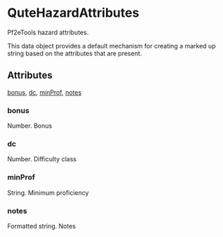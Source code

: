 # QuteHazardAttributes

Pf2eTools hazard attributes.

This data object provides a default mechanism for creating a marked up string based on the attributes that are present.

## Attributes

[bonus](#bonus), [dc](#dc), [minProf](#minprof), [notes](#notes)


### bonus

Number. Bonus

### dc

Number. Difficulty class

### minProf

String. Minimum proficiency

### notes

Formatted string. Notes

